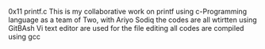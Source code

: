 0x11 printf.c
This is my collaborative work on printf using c-Programming language as a team of Two, with Ariyo Sodiq
the codes are all wtirtten using GitBAsh 
Vi text editor are used for the file editing 
all codes are compiled using gcc
